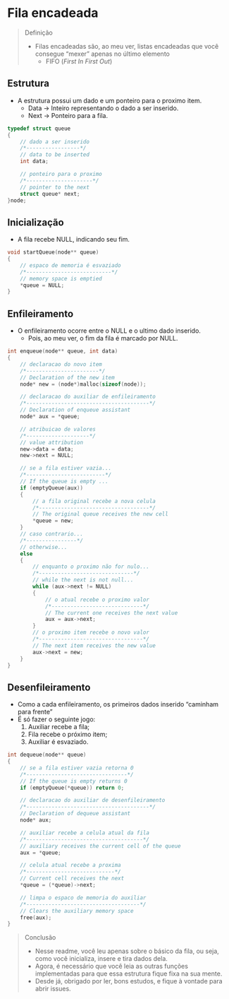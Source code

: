 # Fila encadeada

> Definição
> 
> - Filas encadeadas são, ao meu ver, listas encadeadas que você consegue “mexer” apenas no último elemento
>     - FIFO (*First In First Out*)

## Estrutura

- A estrutura possui um dado e um ponteiro para o proximo item.
    - Data → Inteiro representando o dado a ser inserido.
    - Next → Ponteiro para a fila.

```c
typedef struct queue
{
    // dado a ser inserido
    /*-----------------*/
    // data to be inserted
    int data;

    // ponteiro para o proximo
    /*---------------------*/
    // pointer to the next
    struct queue* next;
}node;
```

## Inicialização

- A fila recebe NULL, indicando seu fim.

```c
void startQueue(node** queue)
{
    // espaco de memoria é esvaziado
    /*---------------------------*/
    // memory space is emptied
    *queue = NULL;
}
```

## Enfileiramento

- O enfileiramento ocorre entre o NULL e o ultimo dado inserido.
    - Pois, ao meu ver, o fim da fila é marcado por NULL.

```c
int enqueue(node** queue, int data)
{
    // declaracao do novo item
    /*-----------------------*/
    // Declaration of the new item
    node* new = (node*)malloc(sizeof(node));

    // declaracao do auxiliar de enfileiramento
    /*---------------------------------------*/
    // Declaration of enqueue assistant
    node* aux = *queue;

    // atribuicao de valores
    /*--------------------*/
    // value attribution
    new->data = data;
    new->next = NULL;

    // se a fila estiver vazia...
    /*-------------------------*/
    // If the queue is empty ...
    if (emptyQueue(aux))
    {
        // a fila original recebe a nova celula
        /*-----------------------------------*/
        // The original queue receives the new cell
        *queue = new;
    }
    // caso contrario...
    /*----------------*/
    // otherwise...
    else
    {       
        // enquanto o proximo não for nulo...
        /*------------------------------*/
        // while the next is not null...
        while (aux->next != NULL)
        {
            // o atual recebe o proximo valor
            /*-----------------------------*/
            // The current one receives the next value
            aux = aux->next;
        }
        // o proximo item recebe o novo valor
        /*---------------------------------*/
        // The next item receives the new value
        aux->next = new;
    }
}
```

## Desenfileiramento

- Como a cada enfileiramento, os primeiros dados inserido “caminham para frente”
- É só fazer o seguinte jogo:
    1. Auxiliar recebe a fila;
    2. Fila recebe o próximo item;
    3. Auxiliar é esvaziado.

```c
int dequeue(node** queue)
{
    // se a fila estiver vazia retorna 0
    /*--------------------------------*/
    // If the queue is empty returns 0
    if (emptyQueue(*queue)) return 0;

    // declaracao do auxiliar de desenfileiramento
    /*---------------------------------------*/
    // Declaration of dequeue assistant
    node* aux;

    // auxiliar recebe a celula atual da fila
    /*-------------------------------------*/
    // auxiliary receives the current cell of the queue
    aux = *queue;

    // celula atual recebe a proxima
    /*----------------------------*/
    // Current cell receives the next
    *queue = (*queue)->next;

    // limpa o espaco de memoria do auxiliar
    /*------------------------------------*/
    // Clears the auxiliary memory space
    free(aux);
}
```

> Conclusão
> 
> - Nesse readme, você leu apenas sobre o básico da fila, ou seja, como você inicializa, insere e tira dados dela.
> - Agora, é necessário que você leia as outras funções implementadas para que essa estrutura fique fixa na sua mente.
> - Desde já, obrigado por ler, bons estudos, e fique à vontade para abrir issues.
>
